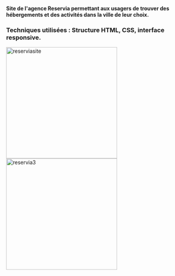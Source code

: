 #### Site de l'agence Reservia permettant aux usagers de trouver des hébergements et des activités dans la ville de leur choix.
### Techniques utilisées : Structure HTML, CSS, interface responsive.

<img width="300" alt="reserviasite" src="https://user-images.githubusercontent.com/63730777/99779334-33e6bf80-2b15-11eb-80f3-ca4bfffb0349.png"><img width="300" alt="reservia3" src="https://user-images.githubusercontent.com/63730777/99779355-39440a00-2b15-11eb-833d-18eb1d783fc2.png">
